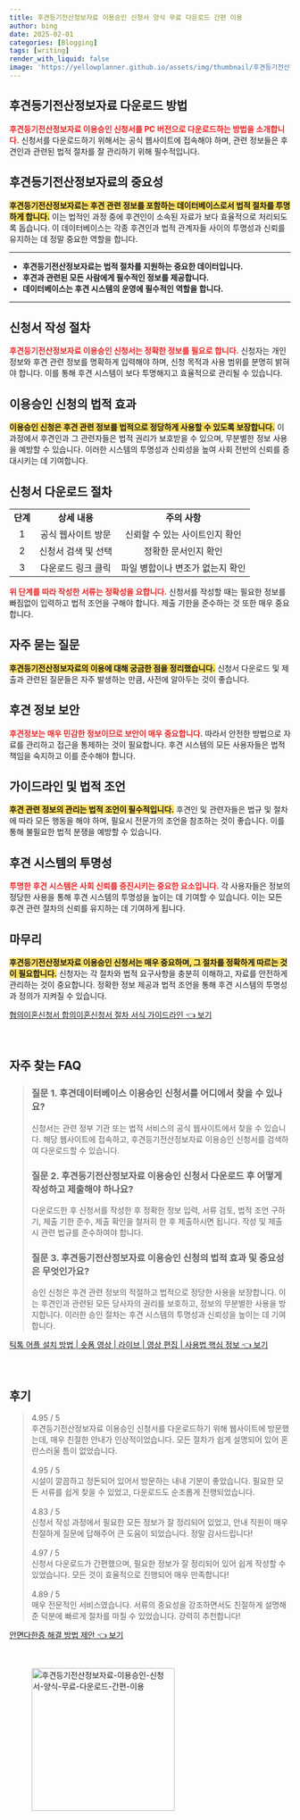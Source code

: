 ```yaml
---
title: 후견등기전산정보자료 이용승인 신청서 양식 무료 다운로드 간편 이용
author: bing
date: 2025-02-01
categories: [Blogging]
tags: [writing]
render_with_liquid: false
image: 'https://yellowplanner.github.io/assets/img/thumbnail/후견등기전산정보자료-이용승인-신청서-양식-무료-다운로드-간편-이용.webp'
---
```



<h2 id='후견등기전산정보자료다운로드방법'>후견등기전산정보자료 다운로드 방법</h2>

<p><b><span style="color: #ee2323;">후견등기전산정보자료 이용승인 신청서를 PC 버전으로 다운로드하는 방법을 소개합니다.</span></b> 신청서를 다운로드하기 위해서는 공식 웹사이트에 접속해야 하며, 관련 정보들은 후견인과 관련된 법적 절차를 잘 관리하기 위해 필수적입니다.</p>

<h2 id='후견등기전산정보자료의중요성'>후견등기전산정보자료의 중요성</h2>

<p><b><span style="background-color: #ffe066;">후견등기전산정보자료는 후견 관련 정보를 포함하는 데이터베이스로서 법적 절차를 투명하게 합니다.</span></b> 이는 법적인 과정 중에 후견인이 소속된 자료가 보다 효율적으로 처리되도록 돕습니다. 이 데이터베이스는 각종 후견인과 법적 관계자들 사이의 투명성과 신뢰를 유지하는 데 정말 중요한 역할을 합니다.</p>

<hr />

<ul>
    <li><b>후견등기전산정보자료는 법적 절차를 지원하는 중요한 데이터입니다.</b></li>
    <li><b>후견과 관련된 모든 사람에게 필수적인 정보를 제공합니다.</b></li>
    <li><b>데이터베이스는 후견 시스템의 운영에 필수적인 역할을 합니다.</b></li>
</ul>

<hr />

<h2 id='신청서작성절차'>신청서 작성 절차</h2>

<p><b><span style="color: #ee2323;">후견등기전산정보자료 이용승인 신청서는 정확한 정보를 필요로 합니다.</span></b> 신청자는 개인 정보와 후견 관련 정보를 명확하게 입력해야 하며, 신청 목적과 사용 범위를 분명히 밝혀야 합니다. 이를 통해 후견 시스템이 보다 투명해지고 효율적으로 관리될 수 있습니다.</p>

<h2 id='이용승인신청의법적효과'>이용승인 신청의 법적 효과</h2>

<p><b><span style="background-color: #ffe066;">이용승인 신청은 후견 관련 정보를 법적으로 정당하게 사용할 수 있도록 보장합니다.</span></b> 이 과정에서 후견인과 그 관련자들은 법적 권리가 보호받을 수 있으며, 무분별한 정보 사용을 예방할 수 있습니다. 이러한 시스템의 투명성과 신뢰성을 높여 사회 전반의 신뢰를 증대시키는 데 기여합니다.</p>

<h2 id='신청서다운로드절차'>신청서 다운로드 절차</h2>

<table>
    <tr>
        <td style="text-align: center; height: 17px;"><b>단계</b></td>
        <td style="text-align: center; height: 17px;"><b>상세 내용</b></td>
        <td style="text-align: center; height: 17px;"><b>주의 사항</b></td>
    </tr>
    <tr>
        <td style="text-align: center; height: 17px;">1</td>
        <td style="text-align: center; height: 17px;">공식 웹사이트 방문</td>
        <td style="text-align: center; height: 17px;">신뢰할 수 있는 사이트인지 확인</td>
    </tr>
    <tr>
        <td style="text-align: center; height: 17px;">2</td>
        <td style="text-align: center; height: 17px;">신청서 검색 및 선택</td>
        <td style="text-align: center; height: 17px;">정확한 문서인지 확인</td>
    </tr>
    <tr>
        <td style="text-align: center; height: 17px;">3</td>
        <td style="text-align: center; height: 17px;">다운로드 링크 클릭</td>
        <td style="text-align: center; height: 17px;">파일 병합이나 변조가 없는지 확인</td>
    </tr>
</table>

<p><b><span style="color: #ee2323;">위 단계를 따라 작성한 서류는 정확성을 요합니다.</span></b> 신청서를 작성할 때는 필요한 정보를 빠짐없이 입력하고 법적 조언을 구해야 합니다. 제출 기한을 준수하는 것 또한 매우 중요합니다.</p>

<h2 id='자주묻는질문'>자주 묻는 질문</h2>

<p><b><span style="background-color: #ffe066;">후견등기전산정보자료의 이용에 대해 궁금한 점을 정리했습니다.</span></b> 신청서 다운로드 및 제출과 관련된 질문들은 자주 발생하는 만큼, 사전에 알아두는 것이 좋습니다.</p>

<h2 id='후견정보보안'>후견 정보 보안</h2>

<p><b><span style="color: #ee2323;">후견정보는 매우 민감한 정보이므로 보안이 매우 중요합니다.</span></b> 따라서 안전한 방법으로 자료를 관리하고 접근을 통제하는 것이 필요합니다. 후견 시스템의 모든 사용자들은 법적 책임을 숙지하고 이를 준수해야 합니다.</p>

<h2 id='가이드라인및법적조언'>가이드라인 및 법적 조언</h2>

<p><b><span style="background-color: #ffe066;">후견 관련 정보의 관리는 법적 조언이 필수적입니다.</span></b> 후견인 및 관련자들은 법규 및 절차에 따라 모든 행동을 해야 하며, 필요시 전문가의 조언을 참조하는 것이 좋습니다. 이를 통해 불필요한 법적 분쟁을 예방할 수 있습니다.</p>

<h2 id='후견시스템의투명성'>후견 시스템의 투명성</h2>

<p><b><span style="color: #ee2323;">투명한 후견 시스템은 사회 신뢰를 증진시키는 중요한 요소입니다.</span></b> 각 사용자들은 정보의 정당한 사용을 통해 후견 시스템의 투명성을 높이는 데 기여할 수 있습니다. 이는 모든 후견 관련 절차의 신뢰를 유지하는 데 기여하게 됩니다.</p>

<h2 id='마무리'>마무리</h2>

<p><b><span style="background-color: #ffe066;">후견등기전산정보자료 이용승인 신청서는 매우 중요하며, 그 절차를 정확하게 따르는 것이 필요합니다.</span></b> 신청자는 각 절차와 법적 요구사항을 충분히 이해하고, 자료를 안전하게 관리하는 것이 중요합니다. 정확한 정보 제공과 법적 조언을 통해 후견 시스템의 투명성과 정의가 지켜질 수 있습니다.</p>


<p><a class="click-button" title="협의이혼신청서 합의이혼신청서 절차 서식 가이드라인" href="https://yellowplanner.github.io/posts/%ED%98%91%EC%9D%98%EC%9D%B4%ED%98%BC%EC%8B%A0%EC%B2%AD%EC%84%9C-%ED%95%A9%EC%9D%98%EC%9D%B4%ED%98%BC%EC%8B%A0%EC%B2%AD%EC%84%9C-%EC%A0%88%EC%B0%A8-%EC%84%9C%EC%8B%9D-%EA%B0%80%EC%9D%B4%EB%93%9C%EB%9D%BC%EC%9D%B8/" rel="dofollow">협의이혼신청서 합의이혼신청서 절차 서식 가이드라인 👈 보기</a></p><br>
<h2 id='자주_찾는_FAQ'>자주 찾는 FAQ</h2>
<div itemscope="" itemtype="https://schema.org/FAQPage"> 
<blockquote> 
<div itemscope="" itemprop="mainEntity" itemtype="https://schema.org/Question"> 
<h3 itemprop="name">질문 1. 후견데이터베이스 이용승인 신청서를 어디에서 찾을 수 있나요?</h3> 
<div itemscope="" itemprop="acceptedAnswer" itemtype="https://schema.org/Answer"> 
<span itemprop="text"> 
<p>신청서는 관련 정부 기관 또는 법적 서비스의 공식 웹사이트에서 찾을 수 있습니다. 해당 웹사이트에 접속하고, 후견등기전산정보자료 이용승인 신청서를 검색하여 다운로드할 수 있습니다.</p> 
</span> 
</div> 
</div> 

<div itemscope="" itemprop="mainEntity" itemtype="https://schema.org/Question"> 
<h3 itemprop="name">질문 2. 후견등기전산정보자료 이용승인 신청서 다운로드 후 어떻게 작성하고 제출해야 하나요?</h3> 
<div itemscope="" itemprop="acceptedAnswer" itemtype="https://schema.org/Answer"> 
<span itemprop="text"> 
<p>다운로드한 후 신청서를 작성한 후 정확한 정보 입력, 서류 검토, 법적 조언 구하기, 제출 기한 준수, 제출 확인을 철저히 한 후 제출하시면 됩니다. 작성 및 제출 시 관련 법규를 준수하여야 합니다.</p> 
</span> 
</div> 
</div> 

<div itemscope="" itemprop="mainEntity" itemtype="https://schema.org/Question"> 
<h3 itemprop="name">질문 3. 후견등기전산정보자료 이용승인 신청의 법적 효과 및 중요성은 무엇인가요?</h3> 
<div itemscope="" itemprop="acceptedAnswer" itemtype="https://schema.org/Answer"> 
<span itemprop="text"> 
<p>승인 신청은 후견 관련 정보의 적절하고 법적으로 정당한 사용을 보장합니다. 이는 후견인과 관련된 모든 당사자의 권리를 보호하고, 정보의 무분별한 사용을 방지합니다. 이러한 승인 절차는 후견 시스템의 투명성과 신뢰성을 높이는 데 기여합니다.</p> 
</span> 
</div> 
</div> 
</blockquote> 
</div>
<p><a class="click-button" title="틱톡 어플 설치 방법 | 숏폼 영상 | 라이브 | 영상 편집 | 사용법 핵심 정보" href="https://yellowplanner.github.io/posts/%ED%8B%B1%ED%86%A1-%EC%96%B4%ED%94%8C-%EC%84%A4%EC%B9%98-%EB%B0%A9%EB%B2%95-%EC%88%8F%ED%8F%BC-%EC%98%81%EC%83%81-%EB%9D%BC%EC%9D%B4%EB%B8%8C-%EC%98%81%EC%83%81-%ED%8E%B8%EC%A7%91-%EC%82%AC%EC%9A%A9%EB%B2%95-%ED%95%B5%EC%8B%AC-%EC%A0%95%EB%B3%B4/" rel="dofollow">틱톡 어플 설치 방법 | 숏폼 영상 | 라이브 | 영상 편집 | 사용법 핵심 정보 👈 보기</a></p><br>
<h2 id='후기'>후기</h2>
<div itemscope itemtype="https://schema.org/Product">
  <blockquote>
  <div itemprop="review" itemscope itemtype="https://schema.org/Review">
      <div itemprop="reviewRating" itemscope itemtype="https://schema.org/Rating"> <span itemprop="ratingValue">4.95</span> / <span itemprop="bestRating">5</span> </div>
      <span itemprop="reviewBody">후견등기전산정보자료 이용승인 신청서를 다운로드하기 위해 웹사이트에 방문했는데, 매우 친절한 안내가 인상적이었습니다. 모든 절차가 쉽게 설명되어 있어 혼란스러울 틈이 없었습니다.</span>
  </div>
  <br>
  <div itemprop="review" itemscope itemtype="https://schema.org/Review">
      <div itemprop="reviewRating" itemscope itemtype="https://schema.org/Rating"> <span itemprop="ratingValue">4.95</span> / <span itemprop="bestRating">5</span> </div>
      <span itemprop="reviewBody">시설이 깔끔하고 정돈되어 있어서 방문하는 내내 기분이 좋았습니다. 필요한 모든 서류를 쉽게 찾을 수 있었고, 다운로드도 순조롭게 진행되었습니다.</span>
  </div>
  <br>
  <div itemprop="review" itemscope itemtype="https://schema.org/Review">
      <div itemprop="reviewRating" itemscope itemtype="https://schema.org/Rating"> <span itemprop="ratingValue">4.83</span> / <span itemprop="bestRating">5</span> </div>
      <span itemprop="reviewBody">신청서 작성 과정에서 필요한 모든 정보가 잘 정리되어 있었고, 안내 직원이 매우 친절하게 질문에 답해주어 큰 도움이 되었습니다. 정말 감사드립니다!</span>
  </div>
  <br>
  <div itemprop="review" itemscope itemtype="https://schema.org/Review">
      <div itemprop="reviewRating" itemscope itemtype="https://schema.org/Rating"> <span itemprop="ratingValue">4.97</span> / <span itemprop="bestRating">5</span> </div>
      <span itemprop="reviewBody">신청서 다운로드가 간편했으며, 필요한 정보가 잘 정리되어 있어 쉽게 작성할 수 있었습니다. 모든 것이 효율적으로 진행되어 매우 만족합니다!</span>
  </div>
  <br>
  <div itemprop="review" itemscope itemtype="https://schema.org/Review">
      <div itemprop="reviewRating" itemscope itemtype="https://schema.org/Rating"> <span itemprop="ratingValue">4.89</span> / <span itemprop="bestRating">5</span> </div>
      <span itemprop="reviewBody">매우 전문적인 서비스였습니다. 서류의 중요성을 강조하면서도 친절하게 설명해 준 덕분에 빠르게 절차를 마칠 수 있었습니다. 강력히 추천합니다!</span>
  </div>
  </blockquote>
</div>
<p><a class="click-button" title="안면다한증 해결 방법 제안" href="https://yellowplanner.github.io/posts/%EC%95%88%EB%A9%B4%EB%8B%A4%ED%95%9C%EC%A6%9D-%ED%95%B4%EA%B2%B0-%EB%B0%A9%EB%B2%95-%EC%A0%9C%EC%95%88/" rel="dofollow">안면다한증 해결 방법 제안 👈 보기</a></p><br>
<figure class="image"><img src="https://yellowplanner.github.io/assets/img/thumbnail/후견등기전산정보자료-이용승인-신청서-양식-무료-다운로드-간편-이용.webp" alt="후견등기전산정보자료-이용승인-신청서-양식-무료-다운로드-간편-이용" width="256" height="256"></figure>